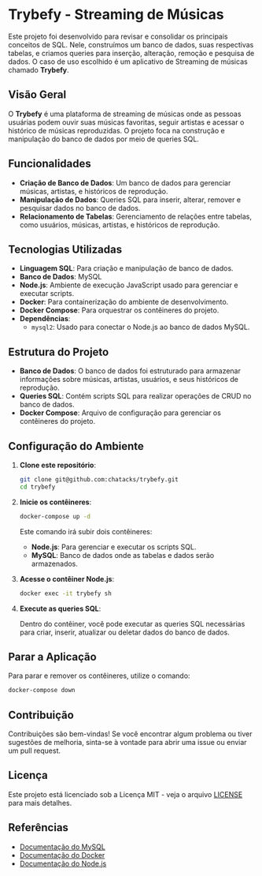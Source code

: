 # Trybefy - Streaming de Músicas

Este projeto foi desenvolvido para revisar e consolidar os principais conceitos de SQL. Nele, construímos um banco de dados, suas respectivas tabelas, e criamos queries para inserção, alteração, remoção e pesquisa de dados. O caso de uso escolhido é um aplicativo de Streaming de músicas chamado **Trybefy**. 

## Visão Geral

O **Trybefy** é uma plataforma de streaming de músicas onde as pessoas usuárias podem ouvir suas músicas favoritas, seguir artistas e acessar o histórico de músicas reproduzidas. O projeto foca na construção e manipulação do banco de dados por meio de queries SQL.

## Funcionalidades

- **Criação de Banco de Dados**: Um banco de dados para gerenciar músicas, artistas, e históricos de reprodução.
- **Manipulação de Dados**: Queries SQL para inserir, alterar, remover e pesquisar dados no banco de dados.
- **Relacionamento de Tabelas**: Gerenciamento de relações entre tabelas, como usuários, músicas, artistas, e históricos de reprodução.

## Tecnologias Utilizadas

- **Linguagem SQL**: Para criação e manipulação de banco de dados.
- **Banco de Dados**: MySQL
- **Node.js**: Ambiente de execução JavaScript usado para gerenciar e executar scripts.
- **Docker**: Para containerização do ambiente de desenvolvimento.
- **Docker Compose**: Para orquestrar os contêineres do projeto.
- **Dependências**: 
  - `mysql2`: Usado para conectar o Node.js ao banco de dados MySQL.

## Estrutura do Projeto

- **Banco de Dados**: O banco de dados foi estruturado para armazenar informações sobre músicas, artistas, usuários, e seus históricos de reprodução.
- **Queries SQL**: Contém scripts SQL para realizar operações de CRUD no banco de dados.
- **Docker Compose**: Arquivo de configuração para gerenciar os contêineres do projeto.

## Configuração do Ambiente

1. **Clone este repositório**:

   ```bash
   git clone git@github.com:chatacks/trybefy.git
   cd trybefy
   ```

2. **Inicie os contêineres**:

   ```bash
   docker-compose up -d
   ```

   Este comando irá subir dois contêineres:
   - **Node.js**: Para gerenciar e executar os scripts SQL.
   - **MySQL**: Banco de dados onde as tabelas e dados serão armazenados.

3. **Acesse o contêiner Node.js**:

   ```bash
   docker exec -it trybefy sh
   ```

4. **Execute as queries SQL**:

   Dentro do contêiner, você pode executar as queries SQL necessárias para criar, inserir, atualizar ou deletar dados do banco de dados.

## Parar a Aplicação

Para parar e remover os contêineres, utilize o comando:

```bash
docker-compose down
```

## Contribuição

Contribuições são bem-vindas! Se você encontrar algum problema ou tiver sugestões de melhoria, sinta-se à vontade para abrir uma issue ou enviar um pull request.

## Licença

Este projeto está licenciado sob a Licença MIT - veja o arquivo [LICENSE](LICENSE) para mais detalhes.

## Referências

- [Documentação do MySQL](https://dev.mysql.com/doc/)
- [Documentação do Docker](https://docs.docker.com/)
- [Documentação do Node.js](https://nodejs.org/)
